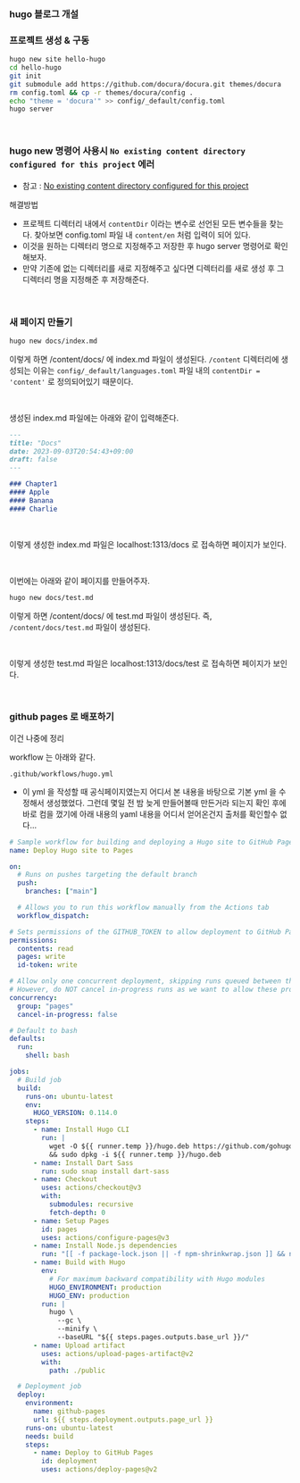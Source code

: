 ### hugo 블로그 개설



### 프로젝트 생성 & 구동

```bash
hugo new site hello-hugo
cd hello-hugo
git init
git submodule add https://github.com/docura/docura.git themes/docura
rm config.toml && cp -r themes/docura/config .
echo "theme = 'docura'" >> config/_default/config.toml
hugo server
```

<br>



### hugo new 명령어 사용시 `No existing content directory configured for this project` 에러

- 참고 : [No existing content directory configured for this project](https://discourse.gohugo.io/t/no-existing-content-directory-configured-for-this-project/36995)

해결방법

- 프로젝트 디렉터리 내에서 `contentDir` 이라는 변수로 선언된 모든 변수들을 찾는다. 찾아보면 config.toml 파일 내  `content/en` 처럼 입력이 되어 있다. 
- 이것을 원하는 디렉터리 명으로 지정해주고 저장한 후 hugo server 명령어로 확인해보자.
- 만약 기존에 없는 디렉터리를 새로 지정해주고 싶다면 디렉터리를 새로 생성 후 그 디렉터리 명을 지정해준 후 저장해준다.

<br>



### 새 페이지 만들기

```bash
hugo new docs/index.md
```

이렇게 하면 /content/docs/ 에 index.md 파일이 생성된다. `/content` 디렉터리에 생성되는 이유는 `config/_default/languages.toml` 파일 내의 `contentDir = 'content'` 로 정의되어있기 때문이다.

<br>

생성된 index.md 파일에는 아래와 같이 입력해준다.

```markdown
---
title: "Docs"
date: 2023-09-03T20:54:43+09:00
draft: false
---

### Chapter1
#### Apple
#### Banana
#### Charlie

```

<br>

이렇게 생성한 index.md 파일은 localhost:1313/docs 로 접속하면 페이지가 보인다.



<br>

이번에는 아래와 같이 페이지를 만들어주자.

```bash
hugo new docs/test.md
```

이렇게 하면 /content/docs/ 에 test.md 파일이 생성된다.  즉, `/content/docs/test.md` 파일이 생성된다.

<br>



이렇게 생성한 test.md 파일은 localhost:1313/docs/test 로 접속하면 페이지가 보인다.<br>

<br>



### github pages 로 배포하기

이건 나중에 정리 

workflow 는 아래와 같다.

`.github/workflows/hugo.yml`

- 이 yml 을 작성할 때 공식페이지였는지 어디서 본 내용을 바탕으로 기본 yml 을 수정해서 생성했었다. 그런데 몇일 전 밤 늦게 만들어볼때 만든거라 되는지 확인 후에 바로 컴을 껐기에 아래 내용의 yaml 내용을 어디서 얻어온건지 출처를 확인할수 없다...

```yaml
# Sample workflow for building and deploying a Hugo site to GitHub Pages
name: Deploy Hugo site to Pages

on:
  # Runs on pushes targeting the default branch
  push:
    branches: ["main"]

  # Allows you to run this workflow manually from the Actions tab
  workflow_dispatch:

# Sets permissions of the GITHUB_TOKEN to allow deployment to GitHub Pages
permissions:
  contents: read
  pages: write
  id-token: write

# Allow only one concurrent deployment, skipping runs queued between the run in-progress and latest queued.
# However, do NOT cancel in-progress runs as we want to allow these production deployments to complete.
concurrency:
  group: "pages"
  cancel-in-progress: false

# Default to bash
defaults:
  run:
    shell: bash

jobs:
  # Build job
  build:
    runs-on: ubuntu-latest
    env:
      HUGO_VERSION: 0.114.0
    steps:
      - name: Install Hugo CLI
        run: |
          wget -O ${{ runner.temp }}/hugo.deb https://github.com/gohugoio/hugo/releases/download/v${HUGO_VERSION}/hugo_extended_${HUGO_VERSION}_linux-amd64.deb \
          && sudo dpkg -i ${{ runner.temp }}/hugo.deb
      - name: Install Dart Sass
        run: sudo snap install dart-sass
      - name: Checkout
        uses: actions/checkout@v3
        with:
          submodules: recursive
          fetch-depth: 0
      - name: Setup Pages
        id: pages
        uses: actions/configure-pages@v3
      - name: Install Node.js dependencies
        run: "[[ -f package-lock.json || -f npm-shrinkwrap.json ]] && npm ci || true"
      - name: Build with Hugo
        env:
          # For maximum backward compatibility with Hugo modules
          HUGO_ENVIRONMENT: production
          HUGO_ENV: production
        run: |
          hugo \
            --gc \
            --minify \
            --baseURL "${{ steps.pages.outputs.base_url }}/"
      - name: Upload artifact
        uses: actions/upload-pages-artifact@v2
        with:
          path: ./public

  # Deployment job
  deploy:
    environment:
      name: github-pages
      url: ${{ steps.deployment.outputs.page_url }}
    runs-on: ubuntu-latest
    needs: build
    steps:
      - name: Deploy to GitHub Pages
        id: deployment
        uses: actions/deploy-pages@v2

```







